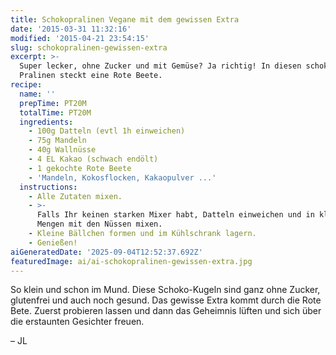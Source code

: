 ```yaml
---
title: Schokopralinen Vegane mit dem gewissen Extra
date: '2015-03-31 11:32:16'
modified: '2015-04-21 23:54:15'
slug: schokopralinen-gewissen-extra
excerpt: >-
  Super lecker, ohne Zucker und mit Gemüse? Ja richtig! In diesen schokoladigen
  Pralinen steckt eine Rote Beete.
recipe:
  name: ''
  prepTime: PT20M
  totalTime: PT20M
  ingredients:
    - 100g Datteln (evtl 1h einweichen)
    - 75g Mandeln
    - 40g Wallnüsse
    - 4 EL Kakao (schwach endölt)
    - 1 gekochte Rote Beete
    - 'Mandeln, Kokosflocken, Kakaopulver ...'
  instructions:
    - Alle Zutaten mixen.
    - >-
      Falls Ihr keinen starken Mixer habt, Datteln einweichen und in kleinen
      Mengen mit den Nüssen mixen.
    - Kleine Bällchen formen und im Kühlschrank lagern.
    - Genießen!
aiGeneratedDate: '2025-09-04T12:52:37.692Z'
featuredImage: ai/ai-schokopralinen-gewissen-extra.jpg
---
```


So klein und schon im Mund. Diese Schoko-Kugeln sind ganz ohne Zucker, glutenfrei und auch noch gesund. Das gewisse Extra kommt durch die Rote Bete. Zuerst probieren lassen und dann das Geheimnis lüften und sich über die erstaunten Gesichter freuen.

– JL
